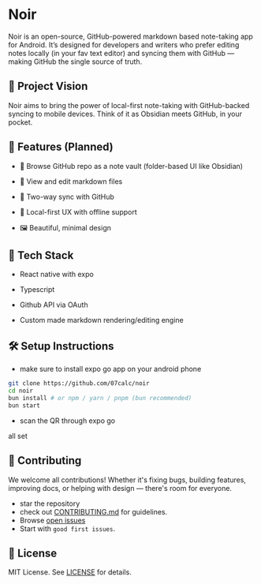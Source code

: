 # Noir

Noir is an open-source, GitHub-powered markdown based note-taking app for Android. It’s designed for developers and writers who prefer editing notes locally (in your fav text editor) and syncing them with GitHub — making GitHub the single source of truth.

## 🚀 Project Vision

Noir aims to bring the power of local-first note-taking with GitHub-backed syncing to mobile devices. Think of it as Obsidian meets GitHub, in your pocket.

## 📱 Features (Planned)

- 📂 Browse GitHub repo as a note vault (folder-based UI like Obsidian)

- 📝 View and edit markdown files

- 🔁 Two-way sync with GitHub

- 💅 Local-first UX with offline support

- 🖼️ Beautiful, minimal design

## 🧠 Tech Stack

- React native with expo

- Typescript

- Github API via OAuth 

- Custom made markdown rendering/editing engine

## 🛠️ Setup Instructions

- make sure to install expo go app on your android phone 

```bash
git clone https://github.com/07calc/noir
cd noir
bun install # or npm / yarn / pnpm (bun recommended)
bun start
```

- scan the QR through expo go

all set

## 🤝 Contributing

We welcome all contributions! Whether it's fixing bugs, building features, improving docs, or helping with design — there's room for everyone.

- star the repository
- check out [CONTRIBUTING.md](https://github.com/07CalC/noir/blob/main/CONTRIBUTING.md) for guidelines.
- Browse [open issues](https://github.com/07CalC/noir/issues)
- Start with `good first issues`.

## 📄 License
MIT License. See [LICENSE](https://github.com/07CalC/noir/blob/main/LICENSE) for details.
